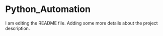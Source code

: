 # Python_Automation
I am editing the README file. Adding some more details about the project description.
